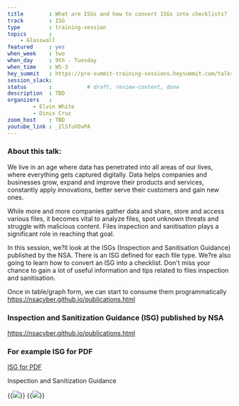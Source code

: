 ```yaml
---
title        : What are ISGs and how to convert ISGs into checklists?
track        : ISG
type         : training-session
topics       :
    - Glasswall
featured     : yes
when_week    : two
when_day     : 9th - Tuesday
when_time    : WS-3
hey_summit   : https://pre-summit-training-sessions.heysummit.com/talks/isgs-how-to-convert-them-into-checklists/
session_slack: 
status       :           # draft, review-content, done
description  : TBD
organizers   :
        - Elvin White
        - Dinis Cruz
zoom_host    : TBD
youtube_link : _2lSfuVOvPA
---
```


### About this talk:

We live in an age where data has penetrated into all areas of our lives, where everything gets captured digitally. Data helps companies and businesses grow, expand and improve their products and services, constantly apply innovations, better serve their customers and gain new ones.  

While more and more companies gather data and share, store and access various files, it becomes vital to analyze files, spot unknown threats and struggle with malicious content. Files inspection and sanitisation plays a significant role in reaching that goal. 

In this session, we?ll look at the ISGs (Inspection and Sanitisation Guidance) published by the NSA. There is an ISG defined for each file type. We?re also going to learn how to convert an ISG into a checklist. Don't miss your chance to gain a lot of useful information and tips related to files inspection and sanitisation. 

Once in table/graph form, we can start to consume them programmatically
https://nsacyber.github.io/publications.html


### Inspection and Sanitization Guidance (ISG) published by NSA

https://nsacyber.github.io/publications.html

### For example ISG for PDF

[ISG for PDF](https://apps.nsa.gov/iaarchive/library/reports/pdf_inspection_and_sanitization_guidance_v1_0-20171206.cfm)

Inspection and Sanitization Guidance

{{<img src="https://user-images.githubusercontent.com/656739/83648373-e2219b80-a5ad-11ea-8144-6f8ea273e629.png" >}}
{{<img src="https://user-images.githubusercontent.com/656739/83648045-7d664100-a5ad-11ea-9c7a-e53ff406ceb3.png" >}}





